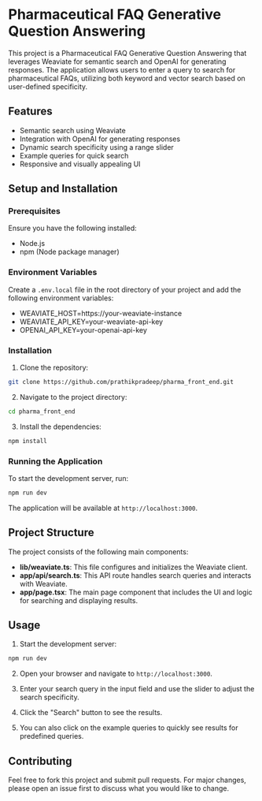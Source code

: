 # Pharmaceutical FAQ Generative Question Answering

This project is a Pharmaceutical FAQ Generative Question Answering that leverages Weaviate for semantic search and OpenAI for generating responses. The application allows users to enter a query to search for pharmaceutical FAQs, utilizing both keyword and vector search based on user-defined specificity.

## Features

- Semantic search using Weaviate
- Integration with OpenAI for generating responses
- Dynamic search specificity using a range slider
- Example queries for quick search
- Responsive and visually appealing UI

## Setup and Installation

### Prerequisites

Ensure you have the following installed:

- Node.js
- npm (Node package manager)

### Environment Variables

Create a `.env.local` file in the root directory of your project and add the following environment variables:

- WEAVIATE_HOST=https://your-weaviate-instance
- WEAVIATE_API_KEY=your-weaviate-api-key
- OPENAI_API_KEY=your-openai-api-key


### Installation

1. Clone the repository:
```sh
git clone https://github.com/prathikpradeep/pharma_front_end.git
```

2. Navigate to the project directory:
```sh
cd pharma_front_end
```

3. Install the dependencies:
```sh
npm install
```


### Running the Application

To start the development server, run:
```sh
npm run dev
```
The application will be available at `http://localhost:3000`.

## Project Structure

The project consists of the following main components:

- **lib/weaviate.ts**: This file configures and initializes the Weaviate client.
- **app/api/search.ts**: This API route handles search queries and interacts with Weaviate.
- **app/page.tsx**: The main page component that includes the UI and logic for searching and displaying results.

## Usage

1. Start the development server:

```sh
npm run dev
```

2. Open your browser and navigate to `http://localhost:3000`.

3. Enter your search query in the input field and use the slider to adjust the search specificity.

4. Click the "Search" button to see the results.

5. You can also click on the example queries to quickly see results for predefined queries.

## Contributing

Feel free to fork this project and submit pull requests. For major changes, please open an issue first to discuss what you would like to change.
